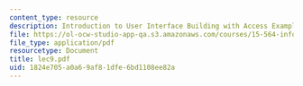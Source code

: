 ```yaml
---
content_type: resource
description: Introduction to User Interface Building with Access Examples
file: https://ol-ocw-studio-app-qa.s3.amazonaws.com/courses/15-564-information-technology-i-spring-2003/1824e705a0a69af81dfe6bd1108ee82a_lec9.pdf
file_type: application/pdf
resourcetype: Document
title: lec9.pdf
uid: 1824e705-a0a6-9af8-1dfe-6bd1108ee82a
---
```

